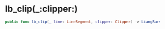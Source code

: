 # lb\_clip(\_:clipper:)

``` swift
public func lb_clip(_ line: LineSegment, clipper: Clipper) -> LiangBarskyResult
```
